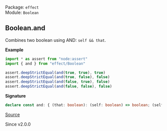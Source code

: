 Package: `effect`<br />
Module: `Boolean`<br />

## Boolean.and

Combines two boolean using AND: `self && that`.

**Example**

```ts
import * as assert from "node:assert"
import { and } from "effect/Boolean"

assert.deepStrictEqual(and(true, true), true)
assert.deepStrictEqual(and(true, false), false)
assert.deepStrictEqual(and(false, true), false)
assert.deepStrictEqual(and(false, false), false)
```

**Signature**

```ts
declare const and: { (that: boolean): (self: boolean) => boolean; (self: boolean, that: boolean): boolean; }
```

[Source](https://github.com/Effect-TS/effect/tree/main/packages/effect/src/Boolean.ts#L106)

Since v2.0.0